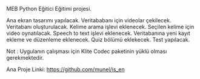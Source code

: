MEB Python Eğitici Eğitimi projesi. 

Ana ekran tasarımı yapılacak.
Veritababanı için videolar çekilecek.
Veritabanı oluşturulacak.
Kelime arama işlevi eklenecek.
Seçilen kelime için video oynatılacak.
Speech to text işlevi eklenecek.
Veritabanına yeni kayıt ekleme ve düzenleme eklenecek.
Quiz bölümü eklekecek.
Test yapılacak.

Not : Uygulanın çalışması için Klite Codec paketinin yüklü olması gerekmektedir.

Ana Proje Linki: https://github.com/munel/is_en
